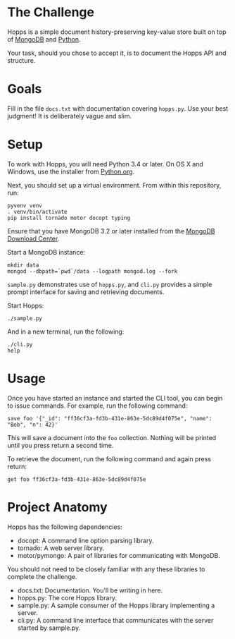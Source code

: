 The Challenge
=============

Hopps is a simple document history-preserving key-value store built on
top of [MongoDB](https://www.mongodb.com) and
[Python](https://www.python.org).

Your task, should you chose to accept it, is to document the Hopps API
and structure.

Goals
=====

Fill in the file ``docs.txt`` with documentation covering ``hopps.py``.
Use your best judgment! It is deliberately vague and slim.

Setup
=====

To work with Hopps, you will need Python 3.4 or later. On OS X and
Windows, use the installer from
[Python.org](https://www.python.org/downloads/).

Next, you should set up a virtual environment. From within this
repository, run:

    pyvenv venv
    . venv/bin/activate
    pip install tornado motor docopt typing

Ensure that you have MongoDB 3.2 or later installed from the
[MongoDB Download Center](https://www.mongodb.com/download-center).

Start a MongoDB instance:

    mkdir data
    mongod --dbpath=`pwd`/data --logpath mongod.log --fork

``sample.py`` demonstrates use of ``hopps.py``, and ``cli.py`` provides
a simple prompt interface for saving and retrieving documents.

Start Hopps:

    ./sample.py

And in a new terminal, run the following:

    ./cli.py
    help

Usage
=====

Once you have started an instance and started the CLI tool, you can begin to
issue commands. For example, run the following command:

    save foo '{"_id": "ff36cf3a-fd3b-431e-863e-5dc89d4f075e", "name": "Bob", "n": 42}'

This will save a document into the `foo` collection. Nothing will be printed
until you press return a second time.

To retrieve the document, run the following command and again press return:

    get foo ff36cf3a-fd3b-431e-863e-5dc89d4f075e

Project Anatomy
===============

Hopps has the following dependencies:

* docopt: A command line option parsing library.
* tornado: A web server library.
* motor/pymongo: A pair of libraries for communicating with MongoDB.

You should not need to be closely familiar with any these libraries to complete
the challenge.

* docs.txt: Documentation. You'll be writing in here.
* hopps.py: The core Hopps library.
* sample.py: A sample consumer of the Hopps library implementing a server.
* cli.py: A command line interface that communicates with the server
  started by sample.py.

